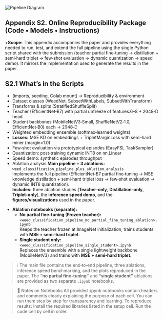 
![Pipeline Diagram](images/pipeline.png)
## Appendix S2. Online Reproducibility Package (Code • Models • Instructions)
+**Scope:** This appendix accompanies the paper and provides everything needed to run, test, and extend the full pipeline using the single Python script shared with the submission (teacher partial fine‑tuning → distillation + semi‑hard triplet → few‑shot evaluation → dynamic quantization → speed demo). It mirrors the implementation used to generate the results in the paper.
## S2.1 What’s in the Scripts 
* (imports, seeding, Colab mount) → Reproducibility & environment
* Dataset classes (WeedNet, SubsetWithLabels, SubsetWithTransform)
* Transforms & splits (StratifiedShuffleSplit)
* Teacher (EfficientNet‑B7) with partial unfreeze of features.6–8 + 2048‑D head 
* Student backbones (MobileNetV3‑Small, ShuffleNetV2‑1.0, EfficientNet‑B0) each → 2048‑D 
* Weighted embedding ensemble (softmax‑learned weights) 
* <b>Losses:</b> MSE KD on embeddings + TripletMarginLoss with semi‑hard miner (margin=1.0) 
* Few‑shot evaluation via prototypical episodes (EasyFSL TaskSampler) 
* Quantization: post‑training dynamic INT8 on nn.Linear 
* Speed demo: synthetic episodes throughput
* Ablation analysis
**Main pipeline + 3 ablations:** `weed_classification_pipeline_plus_ablation_analysis`  
  Implements the full pipeline (EfficientNet‑B7 partial fine‑tuning → MSE knowledge distillation + semi‑hard triplet loss → few‑shot evaluation → dynamic INT8 quantization).  
  **Includes:** three ablation studies (**Teacher‑only**, **Distillation‑only**, **Triplet‑only**), the **inference speed demo**, and the **figures/visualizations** used in the paper.

- **Ablation notebooks (separate):**
  - **No partial fine‑tuning (Frozen teacher):** `<weed_classification_pipeline_no_partial_fine_tuning_ablation>.ipynb`  
    Keeps the teacher frozen at ImageNet initialization; trains students with **MSE + semi‑hard triplet**.
  - **Single student only:** `<weed_classification_pipeline_single_student>.ipynb`  
    Replaces the ensemble with a single lightweight backbone (MobileNetV3) and trains with **MSE + semi‑hard triplet**.

> ℹ️ The main file contains the end‑to‑end pipeline, three ablations, inference speed benchmarking, and the plots reproduced in the paper. The **“no partial fine‑tuning”** and **“single student”** ablations are provided as two separate `.ipynb` notebooks.

> 📓 Notes on Notebooks
All provided .ipynb notebooks contain headers and comments clearly explaining the purpose of each cell. You can run them step by step for transparency and learning. To reproduce results:
Install the required libraries listed in the setup cell.
Run the code cell by cell in order.
